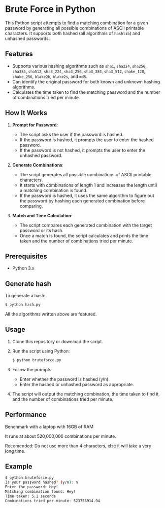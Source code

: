 # Brute Force in Python

This Python script attempts to find a matching combination for a given password by generating all possible combinations of ASCII printable characters. It supports both hashed (all algorithms of `hashlib`) and unhashed passwords.

## Features

- Supports various hashing algorithms such as `sha1`, `sha224`, `sha256`, `sha384`, `sha512`, `sha3_224`, `sha3_256`, `sha3_384`, `sha3_512`, `shake_128`, `shake_256`, `blake2b`, `blake2s`, and `md5`.
- Can identify the original password for both known and unknown hashing algorithms.
- Calculates the time taken to find the matching password and the number of combinations tried per minute.

## How It Works

1. **Prompt for Password**:
   - The script asks the user if the password is hashed.
   - If the password is hashed, it prompts the user to enter the hashed password.
   - If the password is not hashed, it prompts the user to enter the unhashed password.

2. **Generate Combinations**:
   - The script generates all possible combinations of ASCII printable characters.
   - It starts with combinations of length 1 and increases the length until a matching combination is found.
   - If the password is hashed, it uses the same algorithm to figure out the password by hashing each generated combination before comparing.

3. **Match and Time Calculation**:
   - The script compares each generated combination with the target password or its hash.
   - Once a match is found, the script calculates and prints the time taken and the number of combinations tried per minute.

## Prerequisites

- Python 3.x

## Generate hash

To generate a hash:
```bash
$ python hash.py
```

All the algorithms written above are featured.

## Usage

1. Clone this repository or download the script.
2. Run the script using Python:

    ```bash
    $ python bruteforce.py
    ```

3. Follow the prompts:
    - Enter whether the password is hashed (y/n).
    - Enter the hashed or unhashed password as appropriate.

4. The script will output the matching combination, the time taken to find it, and the number of combinations tried per minute.

## Performance

Benchmark with a laptop with 16GB of RAM:

It runs at about 520,000,000 combinations per minute.

Recomended: Do not use more than $4$ characters, else it will take a very long time.

## Example

```bash
$ python bruteforce.py
Is your password hashed? (y/n): n
Enter the password: Hey!
Matching combination found: Hey!
Time taken: 5.1 seconds
Combinations tried per minute: 523753914.94
```